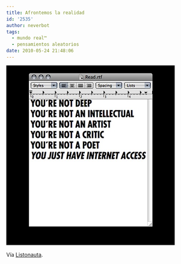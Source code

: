 ```yaml
---
title: Afrontemos la realidad
id: '2535'
author: neverbot
tags:
  - mundo real™
  - pensamientos aleatorios
date: 2010-05-24 21:48:06
---
```


![201005242147.jpg](./afrontemos-la-realidad/201005242147.jpg)

Vía [Listonauta](http://listo.tumblr.com/post/615110213).